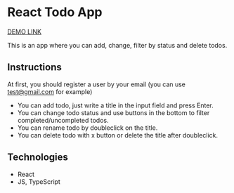 # React Todo App

[DEMO LINK](https://olena-yanovska.github.io/react-todo-app/)

This is an app where you can add, change, filter by status and delete todos.

## Instructions

At first, you should register a user by your email (you can use test@gmail.com for example)

- You can add todo, just write a title in the input field and press Enter.
- You can change todo status and use buttons in the bottom to filter completed/uncompleted todos.
- You can rename todo by doubleclick on the title.
- You can delete todo with x button or delete the title after doubleclick.

## Technologies
- React
- JS, TypeScript
